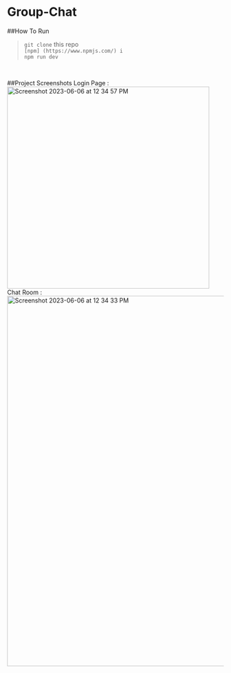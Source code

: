 # Group-Chat
##How To Run 
> `git clone` this repo <br>
> `[npm] (https://www.npmjs.com/) i` <br> 
> `npm run dev` 
<br> 

##Project Screenshots
Login Page :
<br> 
<img width="470" alt="Screenshot 2023-06-06 at 12 34 57 PM" src="https://github.com/yannikontos/Group-Chat/assets/90143712/1f2c198a-28de-4108-85c2-7d6210377a66">
Chat Room :
<img width="862" alt="Screenshot 2023-06-06 at 12 34 33 PM" src="https://github.com/yannikontos/Group-Chat/assets/90143712/987ad87e-44f6-4767-b3dd-ac6069bd762f">
